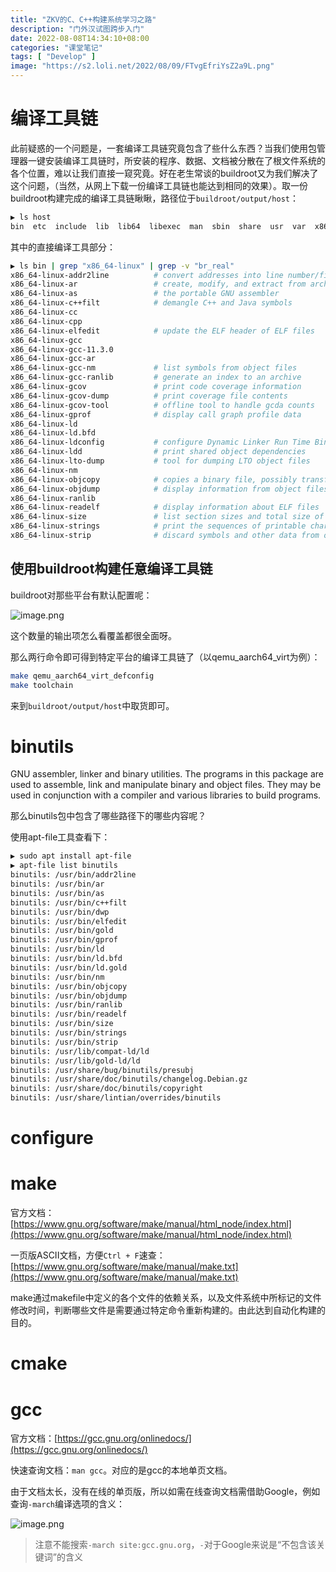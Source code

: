 ```yaml
---
title: "ZKV的C、C++构建系统学习之路"
description: "门外汉试图跨步入门"
date: 2022-08-08T14:34:10+08:00
categories: "课堂笔记"
tags: [ "Develop" ]
image: "https://s2.loli.net/2022/08/09/FTvgEfriYsZ2a9L.png"
---
```




# 编译工具链

此前疑惑的一个问题是，一套编译工具链究竟包含了些什么东西？当我们使用包管理器一键安装编译工具链时，所安装的程序、数据、文档被分散在了根文件系统的各个位置，难以让我们直接一窥究竟。好在老生常谈的buildroot又为我们解决了这个问题，（当然，从网上下载一份编译工具链也能达到相同的效果）。取一份buildroot构建完成的编译工具链瞅瞅，路径位于`buildroot/output/host`：

```sh
▶ ls host
bin  etc  include  lib  lib64  libexec  man  sbin  share  usr  var  x86_64-buildroot-linux-uclibc
```

其中的直接编译工具部分：

```sh
▶ ls bin | grep "x86_64-linux" | grep -v "br_real"
x86_64-linux-addr2line			# convert addresses into line number/file name pairs
x86_64-linux-ar					# create, modify, and extract from archives
x86_64-linux-as					# the portable GNU assembler
x86_64-linux-c++filt			# demangle C++ and Java symbols
x86_64-linux-cc
x86_64-linux-cpp
x86_64-linux-elfedit			# update the ELF header of ELF files
x86_64-linux-gcc
x86_64-linux-gcc-11.3.0
x86_64-linux-gcc-ar
x86_64-linux-gcc-nm				# list symbols from object files
x86_64-linux-gcc-ranlib			# generate an index to an archive
x86_64-linux-gcov				# print code coverage information
x86_64-linux-gcov-dump			# print coverage file contents
x86_64-linux-gcov-tool			# offline tool to handle gcda counts
x86_64-linux-gprof				# display call graph profile data
x86_64-linux-ld
x86_64-linux-ld.bfd
x86_64-linux-ldconfig			# configure Dynamic Linker Run Time Bindings
x86_64-linux-ldd				# print shared object dependencies
x86_64-linux-lto-dump			# tool for dumping LTO object files
x86_64-linux-nm
x86_64-linux-objcopy			# copies a binary file, possibly transforming it in the process
x86_64-linux-objdump			# display information from object files
x86_64-linux-ranlib
x86_64-linux-readelf			# display information about ELF files
x86_64-linux-size				# list section sizes and total size of binary files
x86_64-linux-strings			# print the sequences of printable characters in files
x86_64-linux-strip				# discard symbols and other data from object files
```

## 使用buildroot构建任意编译工具链

buildroot对那些平台有默认配置呢：

![image.png](https://s2.loli.net/2022/08/19/yHZsCwEfNFQ2v7I.png)

这个数量的输出项怎么看覆盖都很全面呀。

那么两行命令即可得到特定平台的编译工具链了（以qemu_aarch64_virt为例）：

```sh
make qemu_aarch64_virt_defconfig
make toolchain
```

来到`buildroot/output/host`中取货即可。

# binutils

GNU assembler, linker and binary utilities. The programs in this package are used to assemble, link and manipulate binary and object files. They may be used in conjunction with a compiler and various libraries to build programs.

那么binutils包中包含了哪些路径下的哪些内容呢？

使用apt-file工具查看下：

```sh
▶ sudo apt install apt-file
▶ apt-file list binutils
binutils: /usr/bin/addr2line
binutils: /usr/bin/ar
binutils: /usr/bin/as
binutils: /usr/bin/c++filt
binutils: /usr/bin/dwp
binutils: /usr/bin/elfedit
binutils: /usr/bin/gold
binutils: /usr/bin/gprof
binutils: /usr/bin/ld
binutils: /usr/bin/ld.bfd
binutils: /usr/bin/ld.gold
binutils: /usr/bin/nm
binutils: /usr/bin/objcopy
binutils: /usr/bin/objdump
binutils: /usr/bin/ranlib
binutils: /usr/bin/readelf
binutils: /usr/bin/size
binutils: /usr/bin/strings
binutils: /usr/bin/strip
binutils: /usr/lib/compat-ld/ld
binutils: /usr/lib/gold-ld/ld
binutils: /usr/share/bug/binutils/presubj
binutils: /usr/share/doc/binutils/changelog.Debian.gz
binutils: /usr/share/doc/binutils/copyright
binutils: /usr/share/lintian/overrides/binutils
```



# configure

# make

官方文档：[https://www.gnu.org/software/make/manual/html_node/index.html](https://www.gnu.org/software/make/manual/html_node/index.html)

一页版ASCII文档，方便`Ctrl + F`速查：[https://www.gnu.org/software/make/manual/make.txt](https://www.gnu.org/software/make/manual/make.txt)

make通过makefile中定义的各个文件的依赖关系，以及文件系统中所标记的文件修改时间，判断哪些文件是需要通过特定命令重新构建的。由此达到自动化构建的目的。

# cmake



# gcc

官方文档：[https://gcc.gnu.org/onlinedocs/](https://gcc.gnu.org/onlinedocs/)

快速查询文档：`man gcc`。对应的是gcc的本地单页文档。

由于文档太长，没有在线的单页版，所以如需在线查询文档需借助Google，例如查询`-march`编译选项的含义：

![image.png](https://s2.loli.net/2022/09/01/wtayhx9UZJnCjLY.png)

> 注意不能搜索`-march site:gcc.gnu.org`，`-`对于Google来说是“不包含该关键词”的含义
